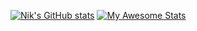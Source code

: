
[![Nik's GitHub stats](https://github-readme-stats.vercel.app/api/top-langs/?username=Nik-Hendricks&bg_color=0D1117&border_color=30363D)](https://github.com/Nik-Hendricks/github-readme-stats)
[![My Awesome Stats](https://awesome-github-stats.azurewebsites.net/user-stats/Nik-Hendricks?cardType=level&theme=github-dark&preferLogin=false)](https://git.io/awesome-stats-card)
